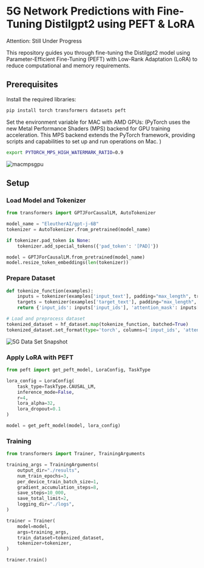 # 5G Network Predictions with Fine-Tuning Distilgpt2 using PEFT & LoRA
Attention: Still Under Progress <br> 

This repository guides you through fine-tuning the Distilgpt2 model using Parameter-Efficient Fine-Tuning (PEFT) with Low-Rank Adaptation (LoRA) to reduce computational and memory requirements.

## Prerequisites

Install the required libraries:

```sh
pip install torch transformers datasets peft
```

Set the environment variable for MAC with AMD GPUs: (PyTorch uses the new Metal Performance Shaders (MPS) backend for GPU training acceleration. This MPS backend extends the PyTorch framework, providing scripts and capabilities to set up and run operations on Mac. )

```sh
export PYTORCH_MPS_HIGH_WATERMARK_RATIO=0.9
```
![macmpsgpu](https://raw.githubusercontent.com/fenar/etc-ai-wrx/main/5gnetops/data/macmpsgpu.png)<br> 

## Setup

### Load Model and Tokenizer

```python
from transformers import GPTJForCausalLM, AutoTokenizer

model_name = "EleutherAI/gpt-j-6B"
tokenizer = AutoTokenizer.from_pretrained(model_name)

if tokenizer.pad_token is None:
    tokenizer.add_special_tokens({'pad_token': '[PAD]'})

model = GPTJForCausalLM.from_pretrained(model_name)
model.resize_token_embeddings(len(tokenizer))
```

### Prepare Dataset

```python
def tokenize_function(examples):
    inputs = tokenizer(examples['input_text'], padding="max_length", truncation=True, max_length=512)
    targets = tokenizer(examples['target_text'], padding="max_length", truncation=True, max_length=512)
    return {'input_ids': inputs['input_ids'], 'attention_mask': inputs['attention_mask'], 'labels': targets['input_ids']}

# Load and preprocess dataset
tokenized_dataset = hf_dataset.map(tokenize_function, batched=True)
tokenized_dataset.set_format(type='torch', columns=['input_ids', 'attention_mask', 'labels'])
```
![5G Data Set Snapshot](https://raw.githubusercontent.com/fenar/etc-ai-wrx/main/5gnetops/data/5gdatasetsnapshot.png)<br>

### Apply LoRA with PEFT

```python
from peft import get_peft_model, LoraConfig, TaskType

lora_config = LoraConfig(
    task_type=TaskType.CAUSAL_LM,
    inference_mode=False,
    r=4,
    lora_alpha=32,
    lora_dropout=0.1
)

model = get_peft_model(model, lora_config)
```

### Training

```python
from transformers import Trainer, TrainingArguments

training_args = TrainingArguments(
    output_dir="./results",
    num_train_epochs=3,
    per_device_train_batch_size=1,
    gradient_accumulation_steps=8,
    save_steps=10_000,
    save_total_limit=2,
    logging_dir="./logs",
)

trainer = Trainer(
    model=model,
    args=training_args,
    train_dataset=tokenized_dataset,
    tokenizer=tokenizer,
)

trainer.train()
```
